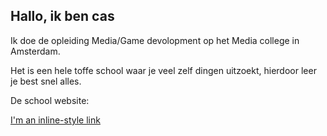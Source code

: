 
<h2>Hallo, ik ben cas</h2>
Ik doe de opleiding Media/Game devolopment op het Media college in Amsterdam.

Het is een hele toffe school waar je veel zelf dingen uitzoekt, hierdoor leer je best snel alles.

De school website:

[I'm an inline-style link](https://www.ma-web.nl/)
